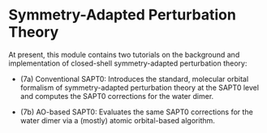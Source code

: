 Symmetry-Adapted Perturbation Theory 
==================================

At present, this module contains two tutorials on the background and implementation of closed-shell symmetry-adapted perturbation theory:

- (7a) Conventional SAPT0: Introduces the standard, molecular orbital formalism of symmetry-adapted perturbation theory at the SAPT0 level and computes the SAPT0 corrections for the water dimer.

- (7b) AO-based SAPT0: Evaluates the same SAPT0 corrections for the water dimer via a (mostly) atomic orbital-based algorithm.

